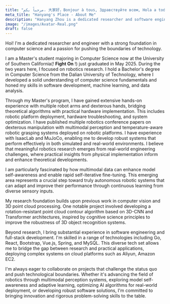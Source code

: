 ```yaml
---
title: "مرحباً بكم، 大家好，Bonjour à tous, Здравствуйте всем, Hola a todos, Grüezi mitenand, Hello everyone, I am Hanyang Zhou!"
meta_title: "Hanyang's Place - About Me"
description: "Hanyang Zhou is a dedicated researcher and software engineer with a strong foundation in computer science and a passion for pushing the boundaries of technology."
image: "/images/Avatar-Real.png"
draft: false
---
```


Hoi! I'm a dedicated researcher and engineer with a strong foundation in computer science and a passion for pushing the boundaries of technology.

I am a Master's student majoring in Computer Science now at the University of Southern California(! **Fight On** !) just graduated in May 2025. During the two years here, I focused on robotics research. I hold a Bachelor's degree in Computer Science from the Dalian University of Technology, where I developed a solid understanding of computer science fundamentals and honed my skills in software development, machine learning, and data analysis.

Through my Master's program, I have gained extensive hands-on experience with multiple robot arms and dexterous hands, bridging theoretical algorithms with practical hardware implementation. This includes robotic platform deployment, hardware troubleshooting, and system optimization. I have published multiple robotics conference papers on dexterous manipulation with multimodal perception and temperature-aware robotic grasping systems deployed on robotic platforms. I have experience with IsaacLab and MuJoCo, enabling me to develop robust systems that perform effectively in both simulated and real-world environments. I believe that meaningful robotics research emerges from real-world engineering challenges, where practical insights from physical implementation inform and enhance theoretical developments.

I am particularly fascinated by how multimodal data can enhance model self-awareness and enable rapid self-iterative fine-tuning. This emerging area represents a crucial step toward truly autonomous robotic systems that can adapt and improve their performance through continuous learning from diverse sensory inputs.

My research foundation builds upon previous work in computer vision and 3D point cloud processing. One notable project involved developing a rotation-resistant point cloud contour algorithm based on 3D-CNN and Transformer architectures, inspired by cognitive science principles to improve the robustness of 3D object recognition systems.

Beyond research, I bring substantial experience in software engineering and full-stack development. I'm skilled in a range of technologies including Go, React, Bootstrap, Vue.js, Spring, and MySQL. This diverse tech set allows me to bridge the gap between research and practical applications, deploying complex systems on cloud platforms such as Aliyun, Amazon EC2.

I'm always eager to collaborate on projects that challenge the status quo and push technological boundaries. Whether it's advancing the field of robotics through multimodal perception systems, exploring model self-awareness and adaptive learning, optimizing AI algorithms for real-world deployment, or developing robust software solutions, I'm committed to bringing innovation and rigorous problem-solving skills to the table.
